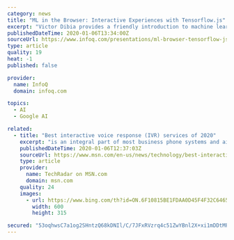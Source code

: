 ```yaml
---
category: news
title: "ML in the Browser: Interactive Experiences with Tensorflow.js"
excerpt: "Victor Dibia provides a friendly introduction to machine learning, covers concrete steps on how front-end developers can create their own ML models and deploy them as part of web applications. He discusses his experience building Handtrack.js - a library for prototyping real time hand tracking interactions in the browser."
publishedDateTime: 2020-01-06T13:34:00Z
sourceUrl: https://www.infoq.com/presentations/ml-browser-tensorflow-js/
type: article
quality: 19
heat: -1
published: false

provider:
  name: InfoQ
  domain: infoq.com

topics:
  - AI
  - Google AI

related:
  - title: "Best interactive voice response (IVR) services of 2020"
    excerpt: "is an integral part of most business phone systems and aim to provide a frustration-free caller experience by routing customer calls to the right person or department, and generally provide automated call assistance."
    publishedDateTime: 2020-01-06T12:37:03Z
    sourceUrl: https://www.msn.com/en-us/news/technology/best-interactive-voice-response-ivr-services-of-2020/ar-AAEt1s3
    type: article
    provider:
      name: TechRadar on MSN.com
      domain: msn.com
    quality: 24
    images:
      - url: https://www.bing.com/th?id=ON.6F10815BE1FDAA0D45F4F32C64652776
        width: 600
        height: 315

secured: "53oqhwsC7a1og2SHntzQ68kDNIl/C/7JFxRVzrq4c51ZwYBnl2X+xi1mDDtMPw5UMRHKmfUlSvKPBd84DdUGd4AheSzRvcrWXWzJkiT2J4XJKLuJj43Sx+RarOFfkltQ6WsOp9rYVwTCJOBRAfpB4ai+DDo1E8YlCeYvmSN7zAdBH2j4dQZ1awjwrqFBbyEU4vDk0FUPRgH4N4sgTrQqoSPQgzYipVXqdtYryv2EraTv3WPObKKXDAIVnl0gg88dCldOh8kFwrRWqrHPJHQkOQ==;GPmuzhwysSP5hS+loXegvw=="
---
```


